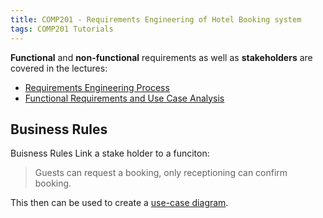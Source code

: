 ```yaml
---
title: COMP201 - Requirements Engineering of Hotel Booking system
tags: COMP201 Tutorials
---
```

**Functional** and **non-functional** requirements as well as **stakeholders** are covered in the lectures:

* [Requirements Engineering Process]({{site.baseurl}}/comp201/lectures/2021/10/05/1.html)
* [Functional Requirements and Use Case Analysis]({{site.baseurl}}/comp201/lectures/2021/09/27/1.html)
 
## Business Rules

Buisness Rules Link a stake holder to a funciton:

> Guests can request a booking, only receptioning can confirm booking.

This then can be used to create a [use-case diagram]({{site.baseurl}}/comp201/lectures/2021/09/27/1.html#use-cases).